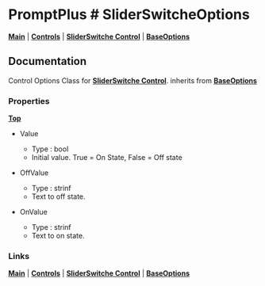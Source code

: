 # PromptPlus # SliderSwitcheOptions
[**Main**](index.md#help) | 
[**Controls**](index.md#apis) |
[**SliderSwitche Control**](sliderswitche) |
[**BaseOptions**](baseoptions) 

## Documentation
Control Options Class for [**SliderSwitche Control**](sliderswitche). inherits from [**BaseOptions**](baseoptions)

### Properties
[**Top**](#promptplus--sliderswitcheoptions)

- Value
	- Type : bool
	- Initial value. True = On State, False = Off state

- OffValue   
	- Type : strinf
	- Text to off state.
  
- OnValue
	- Type : strinf
	- Text to on state.

### Links
[**Main**](index.md#help) | 
[**Controls**](index.md#apis) |
[**SliderSwitche Control**](sliderswitche) |
[**BaseOptions**](baseoptions) 

